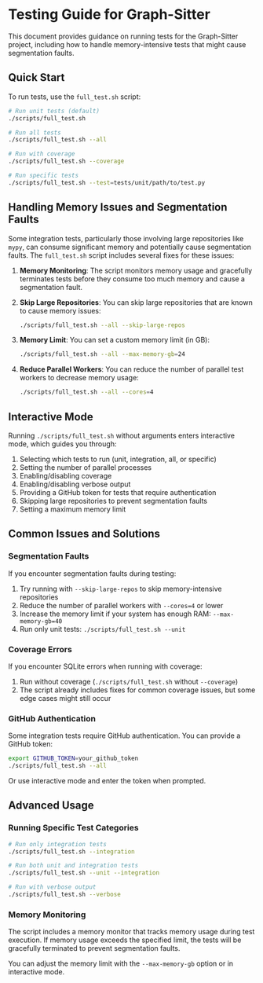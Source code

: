 # Testing Guide for Graph-Sitter

This document provides guidance on running tests for the Graph-Sitter project, including how to handle memory-intensive tests that might cause segmentation faults.

## Quick Start

To run tests, use the `full_test.sh` script:

```bash
# Run unit tests (default)
./scripts/full_test.sh

# Run all tests
./scripts/full_test.sh --all

# Run with coverage
./scripts/full_test.sh --coverage

# Run specific tests
./scripts/full_test.sh --test=tests/unit/path/to/test.py
```

## Handling Memory Issues and Segmentation Faults

Some integration tests, particularly those involving large repositories like `mypy`, can consume significant memory and potentially cause segmentation faults. The `full_test.sh` script includes several fixes for these issues:

1. **Memory Monitoring**: The script monitors memory usage and gracefully terminates tests before they consume too much memory and cause a segmentation fault.

2. **Skip Large Repositories**: You can skip large repositories that are known to cause memory issues:

   ```bash
   ./scripts/full_test.sh --all --skip-large-repos
   ```

3. **Memory Limit**: You can set a custom memory limit (in GB):

   ```bash
   ./scripts/full_test.sh --all --max-memory-gb=24
   ```

4. **Reduce Parallel Workers**: You can reduce the number of parallel test workers to decrease memory usage:

   ```bash
   ./scripts/full_test.sh --all --cores=4
   ```

## Interactive Mode

Running `./scripts/full_test.sh` without arguments enters interactive mode, which guides you through:

1. Selecting which tests to run (unit, integration, all, or specific)
2. Setting the number of parallel processes
3. Enabling/disabling coverage
4. Enabling/disabling verbose output
5. Providing a GitHub token for tests that require authentication
6. Skipping large repositories to prevent segmentation faults
7. Setting a maximum memory limit

## Common Issues and Solutions

### Segmentation Faults

If you encounter segmentation faults during testing:

1. Try running with `--skip-large-repos` to skip memory-intensive repositories
2. Reduce the number of parallel workers with `--cores=4` or lower
3. Increase the memory limit if your system has enough RAM: `--max-memory-gb=40`
4. Run only unit tests: `./scripts/full_test.sh --unit`

### Coverage Errors

If you encounter SQLite errors when running with coverage:

1. Run without coverage (`./scripts/full_test.sh` without `--coverage`)
2. The script already includes fixes for common coverage issues, but some edge cases might still occur

### GitHub Authentication

Some integration tests require GitHub authentication. You can provide a GitHub token:

```bash
export GITHUB_TOKEN=your_github_token
./scripts/full_test.sh --all
```

Or use interactive mode and enter the token when prompted.

## Advanced Usage

### Running Specific Test Categories

```bash
# Run only integration tests
./scripts/full_test.sh --integration

# Run both unit and integration tests
./scripts/full_test.sh --unit --integration

# Run with verbose output
./scripts/full_test.sh --verbose
```

### Memory Monitoring

The script includes a memory monitor that tracks memory usage during test execution. If memory usage exceeds the specified limit, the tests will be gracefully terminated to prevent segmentation faults.

You can adjust the memory limit with the `--max-memory-gb` option or in interactive mode.

